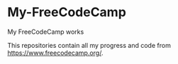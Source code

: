 # My-FreeCodeCamp
My FreeCodeCamp works

This repositories contain all my progress and code from https://www.freecodecamp.org/. 
